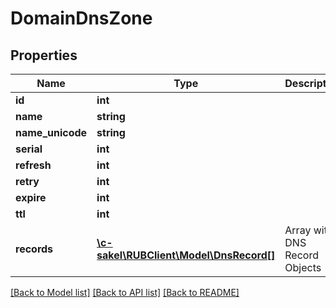 # DomainDnsZone

## Properties
Name | Type | Description | Notes
------------ | ------------- | ------------- | -------------
**id** | **int** |  | [optional] 
**name** | **string** |  | [optional] 
**name_unicode** | **string** |  | [optional] 
**serial** | **int** |  | [optional] 
**refresh** | **int** |  | [optional] 
**retry** | **int** |  | [optional] 
**expire** | **int** |  | [optional] 
**ttl** | **int** |  | [optional] 
**records** | [**\c-sakel\RUBClient\Model\DnsRecord[]**](DnsRecord.md) | Array with DNS Record Objects | [optional] 

[[Back to Model list]](../../README.md#documentation-for-models) [[Back to API list]](../../README.md#documentation-for-api-endpoints) [[Back to README]](../../README.md)


